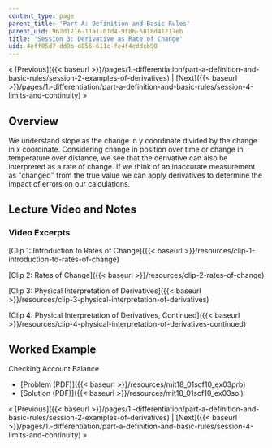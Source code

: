 ```yaml
---
content_type: page
parent_title: 'Part A: Definition and Basic Rules'
parent_uid: 962d1716-11a1-01d4-9f86-5818d41217eb
title: 'Session 3: Derivative as Rate of Change'
uid: 4eff05d7-dd9b-d856-611c-fe4f4cddcb98
---
```


« [Previous]({{< baseurl >}}/pages/1.-differentiation/part-a-definition-and-basic-rules/session-2-examples-of-derivatives) | [Next]({{< baseurl >}}/pages/1.-differentiation/part-a-definition-and-basic-rules/session-4-limits-and-continuity) »

Overview
--------

We understand slope as the change in y coordinate divided by the change in x coordinate. Considering change in position over time or change in temperature over distance, we see that the derivative can also be interpreted as a rate of change. If we think of an inaccurate measurement as "changed" from the true value we can apply derivatives to determine the impact of errors on our calculations.

Lecture Video and Notes
-----------------------

### Video Excerpts

[Clip 1: Introduction to Rates of Change]({{< baseurl >}}/resources/clip-1-introduction-to-rates-of-change)

[Clip 2: Rates of Change]({{< baseurl >}}/resources/clip-2-rates-of-change)

[Clip 3: Physical Interpretation of Derivatives]({{< baseurl >}}/resources/clip-3-physical-interpretation-of-derivatives)

[Clip 4: Physical Interpretation of Derivatives, Continued]({{< baseurl >}}/resources/clip-4-physical-interpretation-of-derivatives-continued)

Worked Example
--------------

Checking Account Balance

*   [Problem (PDF)]({{< baseurl >}}/resources/mit18_01scf10_ex03prb)
*   [Solution (PDF)]({{< baseurl >}}/resources/mit18_01scf10_ex03sol)

« [Previous]({{< baseurl >}}/pages/1.-differentiation/part-a-definition-and-basic-rules/session-2-examples-of-derivatives) | [Next]({{< baseurl >}}/pages/1.-differentiation/part-a-definition-and-basic-rules/session-4-limits-and-continuity) »